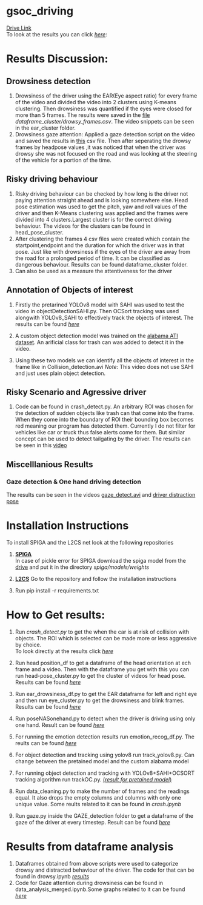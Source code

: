 # gsoc_driving
[Drive Link](https://indianinstituteofscience-my.sharepoint.com/:f:/g/personal/adityaarvind_iisc_ac_in/EixqFFFo0kBGlnpzkpn6Y-cBKI5rBXsKPe-XWgMPVJIvfg?e=Zodhb2)<br>
To look at the results you can click [*here*](https://indianinstituteofscience-my.sharepoint.com/:f:/g/personal/adityaarvind_iisc_ac_in/EhGgjwxmA_JKowdUTe_77xkBhf6JXnCIZlRTqayXbLvM1Q?e=pdw0S1):

# Results Discussion:
## Drowsiness detection
1) Drowsiness of the driver using the EAR(Eye aspect ratio) for every frame of the video and divided the video into 2 clusters using K-means clustering. Then drowsiness was quantified if the eyes were closed for more than 5 frames. The results were saved in the [file](https://indianinstituteofscience-my.sharepoint.com/:x:/g/personal/adityaarvind_iisc_ac_in/EX4ZxkvdFpdPp-ocuwcU82kBA866rFa5Onkj81sdSP6BJw?e=xyqisa) *dataframe_cluster/drowsy_frames.csv*. The video snippets can be seen in the ear_cluster folder.
2) Drowsiness gaze attention: Applied a gaze detection script on the video and saved the results in [this](https://indianinstituteofscience-my.sharepoint.com/:x:/g/personal/adityaarvind_iisc_ac_in/EcnNefz9RI1Ah8eIEvMuBJIBd7mbvSzjaWYnjVZmHwArfQ?e=QSrg2D) csv file. Then after seperating the drowsy frames by headpose values ,it was noticed that when the driver was drowsy she was not focused on the road and was looking at the steering of the vehicle for a portion of the time.
## Risky driving behaviour
1) Risky driving behaviour can be checked by how long is the driver not paying attention straight ahead and is looking somewhere else. Head pose estimation was used to get the pitch, yaw and roll values of the driver and then K-Means clustering was applied and the frames were divided into 4 clusters.Largest cluster is for the correct driving behaviour. The videos for the clusters can be found in head_pose_cluster.
2) After clustering the frames 4 csv files were created which contain the startpoint,endpoint and the duration for which the driver was in that pose. Just like with drowsiness if the eyes of the driver are away from the road for a prolonged period of time. It can be classified as dangerous behaviour. Results can be found dataframe_cluster folder.
3) Can also be used as a measure the attentiveness for the driver

## Annotation of Objects of interest
1) Firstly the pretarined YOLOv8 model with SAHI was used to test the video in objectDetectionSAHI.py. Then OCSort tracking was used alongwith YOLOv8_SAHI to effectively track the objects of interest. The results can be found [*here*](https://indianinstituteofscience-my.sharepoint.com/:v:/g/personal/adityaarvind_iisc_ac_in/EbE8tTguNzRMrq4tXkmjX1kBiEcV_HY3qPArUyhwYkTeBA?nav=eyJyZWZlcnJhbEluZm8iOnsicmVmZXJyYWxBcHAiOiJPbmVEcml2ZUZvckJ1c2luZXNzIiwicmVmZXJyYWxBcHBQbGF0Zm9ybSI6IldlYiIsInJlZmVycmFsTW9kZSI6InZpZXciLCJyZWZlcnJhbFZpZXciOiJNeUZpbGVzTGlua0NvcHkifX0&e=OsF2cO)

2) A custom object detection model was trained on the [alabama ATI dataset](https://universe.roboflow.com/alabama-transport-insititue-tbwq8/ati-yolov8). An arificial class for trash can was added to detect it in the video.

3) Using these two models we can identify all the objects of interest in the frame like in Collision_detection.avi
*Note*: This video does not use SAHI and just uses plain object detection.

## Risky Scenario and Agressive driver
1) Code can be found in crash_detect.py. An arbitrary ROI was chosen for the detection of sudden objects like trash can that come into the frame. When they come into the boundary of ROI their bounding box becomes red meaning our program has detected them. Currently I do not filter for vehicles like car or truck thus false alerts come for them. But similar concept can be used to detect tailgating by the driver. The results can be seen in this [video](https://indianinstituteofscience-my.sharepoint.com/:v:/g/personal/adityaarvind_iisc_ac_in/Efm1PffV65tPj66fBJC6LngBnRf8-cy0_CoJxPxzoF9gow?nav=eyJyZWZlcnJhbEluZm8iOnsicmVmZXJyYWxBcHAiOiJPbmVEcml2ZUZvckJ1c2luZXNzIiwicmVmZXJyYWxBcHBQbGF0Zm9ybSI6IldlYiIsInJlZmVycmFsTW9kZSI6InZpZXciLCJyZWZlcnJhbFZpZXciOiJNeUZpbGVzTGlua0NvcHkifX0&e=nhLxHR)

## Miscelllanious Results
### Gaze detection & One hand driving detection
The results can be seen in the videos [gaze_detect.avi](https://indianinstituteofscience-my.sharepoint.com/:v:/g/personal/adityaarvind_iisc_ac_in/EQjio4EcFWtNpeXZKAlovLYBy9SocVHh9lupRgYYGMwkDg?nav=eyJyZWZlcnJhbEluZm8iOnsicmVmZXJyYWxBcHAiOiJPbmVEcml2ZUZvckJ1c2luZXNzIiwicmVmZXJyYWxBcHBQbGF0Zm9ybSI6IldlYiIsInJlZmVycmFsTW9kZSI6InZpZXciLCJyZWZlcnJhbFZpZXciOiJNeUZpbGVzTGlua0NvcHkifX0&e=vjF7NG) and [driver distraction pose](https://indianinstituteofscience-my.sharepoint.com/:v:/g/personal/adityaarvind_iisc_ac_in/EYzNUIjl4OlPgSeiqXlx7WkBB4AfcjAUBuBzEAvmnyLU6A?nav=eyJyZWZlcnJhbEluZm8iOnsicmVmZXJyYWxBcHAiOiJPbmVEcml2ZUZvckJ1c2luZXNzIiwicmVmZXJyYWxBcHBQbGF0Zm9ybSI6IldlYiIsInJlZmVycmFsTW9kZSI6InZpZXciLCJyZWZlcnJhbFZpZXciOiJNeUZpbGVzTGlua0NvcHkifX0&e=jTjYlC)

# Installation Instructions
To install SPIGA and the L2CS net look at the following repositories<br>
1) [**SPIGA**](https://github.com/andresprados/SPIGA) <br>
In case of pickle error for SPIGA download the spiga model from the [drive](https://indianinstituteofscience-my.sharepoint.com/:f:/g/personal/adityaarvind_iisc_ac_in/EixqFFFo0kBGlnpzkpn6Y-cBKI5rBXsKPe-XWgMPVJIvfg?e=Zodhb2) and put it in the directory *spiga/models/weights*

2) [**L2CS**](https://github.com/Ahmednull/L2CS-Net) Go to the repository and follow the installation instructions
   
3) Run pip install -r requirements.txt

# How to Get results:
1) Run *crash_detect.py* to get the when the car is at risk of collision with objects. The ROI which is selected can be made more or less aggressive by choice.<br>
To look directly at the results click [*here*](https://indianinstituteofscience-my.sharepoint.com/:v:/g/personal/adityaarvind_iisc_ac_in/Efm1PffV65tPj66fBJC6LngBnRf8-cy0_CoJxPxzoF9gow?nav=eyJyZWZlcnJhbEluZm8iOnsicmVmZXJyYWxBcHAiOiJPbmVEcml2ZUZvckJ1c2luZXNzIiwicmVmZXJyYWxBcHBQbGF0Zm9ybSI6IldlYiIsInJlZmVycmFsTW9kZSI6InZpZXciLCJyZWZlcnJhbFZpZXciOiJNeUZpbGVzTGlua0NvcHkifX0&e=i7xSVc)

2) Run head position_df to get a dataframe of the head orientation at ech frame and a video. Then with the dataframe you get with this you can run head-pose_cluster.py to get the cluster of videos for head pose. Results can be found [*here*](https://indianinstituteofscience-my.sharepoint.com/:f:/g/personal/adityaarvind_iisc_ac_in/EleFjDt6_zpAtKrGeyXYS88BV099M2hrqo1vhVy_qcK-HQ?e=9vyweE)

3) Run ear_drowsiness_df.py to get the EAR dataframe for left and right eye and then run eye_cluster.py to get the drowsiness and blink frames. Results can be found [*here*](https://indianinstituteofscience-my.sharepoint.com/:f:/g/personal/adityaarvind_iisc_ac_in/EkdF0fOqWOVOnWhygIfMYMcBq4M2vzuLH9JeuPBE5ZQF_g?e=on4Csk)

4) Run poseNASonehand.py to detect when the driver is driving using only one hand. Result can be found [*here*](https://indianinstituteofscience-my.sharepoint.com/:v:/g/personal/adityaarvind_iisc_ac_in/EYzNUIjl4OlPgSeiqXlx7WkBB4AfcjAUBuBzEAvmnyLU6A?nav=eyJyZWZlcnJhbEluZm8iOnsicmVmZXJyYWxBcHAiOiJPbmVEcml2ZUZvckJ1c2luZXNzIiwicmVmZXJyYWxBcHBQbGF0Zm9ybSI6IldlYiIsInJlZmVycmFsTW9kZSI6InZpZXciLCJyZWZlcnJhbFZpZXciOiJNeUZpbGVzTGlua0NvcHkifX0&e=WRch0e)

5) For running the emotion detection results run emotion_recog_df.py. The reults can be found [*here*](https://indianinstituteofscience-my.sharepoint.com/:v:/g/personal/adityaarvind_iisc_ac_in/ETlTr0MzkcxJmTAX4F01nOQBYsK1j2b_33eX9pj23fzUdw?nav=eyJyZWZlcnJhbEluZm8iOnsicmVmZXJyYWxBcHAiOiJPbmVEcml2ZUZvckJ1c2luZXNzIiwicmVmZXJyYWxBcHBQbGF0Zm9ybSI6IldlYiIsInJlZmVycmFsTW9kZSI6InZpZXciLCJyZWZlcnJhbFZpZXciOiJNeUZpbGVzTGlua0NvcHkifX0&e=qHS2Qs)

6) For object detection and tracking using yolov8 run track_yolov8.py. Can change between the pretained model and the custom alabama model
   
7) For running object detection and tracking with YOLOv8+SAHI+OCSORT tracking algorithm run trackOC.py. [(*result for pretained model*)](https://indianinstituteofscience-my.sharepoint.com/:v:/g/personal/adityaarvind_iisc_ac_in/EbE8tTguNzRMrq4tXkmjX1kBiEcV_HY3qPArUyhwYkTeBA?nav=eyJyZWZlcnJhbEluZm8iOnsicmVmZXJyYWxBcHAiOiJPbmVEcml2ZUZvckJ1c2luZXNzIiwicmVmZXJyYWxBcHBQbGF0Zm9ybSI6IldlYiIsInJlZmVycmFsTW9kZSI6InZpZXciLCJyZWZlcnJhbFZpZXciOiJNeUZpbGVzTGlua0NvcHkifX0&e=i6C7F0)

8) Run data_cleaning.py to make the number of frames and the readings equal. It also drops the empty columns and columns with only one unique value. Some reults related to it can be found in *crash.ipynb*

9) Run gaze.py inside the GAZE_detection folder to get a dataframe of the gaze of the driver at every timestep. Result can be found [*here*](https://indianinstituteofscience-my.sharepoint.com/:v:/g/personal/adityaarvind_iisc_ac_in/EQjio4EcFWtNpeXZKAlovLYBy9SocVHh9lupRgYYGMwkDg?nav=eyJyZWZlcnJhbEluZm8iOnsicmVmZXJyYWxBcHAiOiJPbmVEcml2ZUZvckJ1c2luZXNzIiwicmVmZXJyYWxBcHBQbGF0Zm9ybSI6IldlYiIsInJlZmVycmFsTW9kZSI6InZpZXciLCJyZWZlcnJhbFZpZXciOiJNeUZpbGVzTGlua0NvcHkifX0&e=mkWJmz)

# Results from dataframe analysis
1) Dataframes obtained from above scripts were used to categorize drowsy and distracted behaviour of the driver. The code for that can be found in drowsy.ipynb [*results*](https://indianinstituteofscience-my.sharepoint.com/:f:/g/personal/adityaarvind_iisc_ac_in/Eqfa-8ZzrOdNrH1JFYZCGn4BiJIzKGC7H1H9-AaR1rElZg?e=j8fQ23)
2) Code for Gaze attention during drowsiness can be found in data_analysis_merged.ipynb.Some graphs related to it can be found [*here*](https://indianinstituteofscience-my.sharepoint.com/:f:/g/personal/adityaarvind_iisc_ac_in/EjDmWUW4w8BAmqsoJdcOip8BtosZUn8WuuYz2BAZn_WPhQ?e=geJ0OO)


   



   

